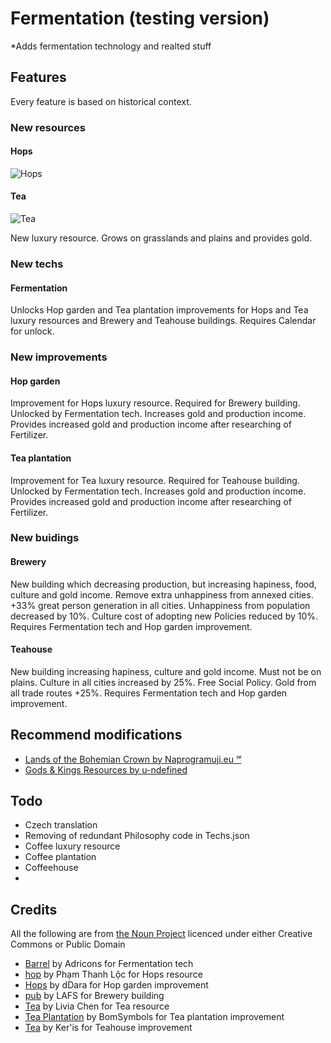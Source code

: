 # Fermentation (testing version)

*Adds fermentation technology and realted stuff

## Features
Every feature is based on historical context.

### New resources

#### Hops
![Hops](https://github.com/Iver88/Unciv-Fermentation/blob/master/Brewing/Preview/Hops.png?raw=true)

#### Tea
![Tea](https://github.com/Iver88/Unciv-Fermentation/blob/master/Brewing/Preview/Tea.png?raw=true)

New luxury resource. Grows on grasslands and plains and provides gold.

### New techs

#### Fermentation
Unlocks Hop garden and Tea plantation improvements for Hops and Tea luxury resources and Brewery and Teahouse buildings. Requires Calendar for unlock.

### New improvements

#### Hop garden
Improvement for Hops luxury resource. Required for Brewery building. Unlocked by Fermentation tech. Increases gold and production income. Provides increased gold and production income after researching of Fertilizer.

#### Tea plantation
Improvement for Tea luxury resource. Required for Teahouse building. Unlocked by Fermentation tech. Increases gold and production income. Provides increased gold and production income after researching of Fertilizer.

### New buidings

#### Brewery
New building which decreasing production, but increasing hapiness, food, culture and gold income. Remove extra unhappiness from annexed cities. +33% great person generation in all cities. Unhappiness from population decreased by 10%. Culture cost of adopting new Policies reduced by 10%. Requires Fermentation tech and Hop garden improvement.

#### Teahouse
New building increasing hapiness, culture and gold income. Must not be on plains. Culture in all cities increased by 25%. Free Social Policy. Gold from all trade routes +25%. Requires Fermentation tech and Hop garden improvement.

## Recommend modifications
- [Lands of the Bohemian Crown by Naprogramuji.eu ℠](https://github.com/Iver88/Unciv-Lands-of-the-Bohemian-Crown)
- [Gods & Kings Resources by u-ndefined](https://cdn.discordapp.com/attachments/664739473367760908/690937968323723315/GK_Resources_v1.1.zip)

## Todo
- Czech translation
- Removing of redundant Philosophy code in Techs.json
- Coffee luxury resource
- Coffee plantation
- Coffeehouse
- 

## Credits
All the following are from [the Noun Project](https://thenounproject.com) licenced under either Creative Commons or Public Domain

- [Barrel](https://thenounproject.com/search/?q=fermenting&i=217198) by Adricons for Fermentation tech
- [hop](https://thenounproject.com/search/?q=hop&i=2803410) by Phạm Thanh Lộc for Hops resource
- [Hops](https://thenounproject.com/search/?q=hop&i=1821207) by dDara for Hop garden improvement
- [pub](https://thenounproject.com/search/?q=brewery&i=2559155) by LAFS for Brewery building
- [Tea](https://thenounproject.com/search/?q=tea&i=2530821) by Livia Chen for Tea resource
- [Tea Plantation](https://thenounproject.com/search/?q=tea%20plantation&i=516754) by BomSymbols for Tea plantation improvement
- [Tea](https://thenounproject.com/term/tea/1733779/) by Ker'is for Teahouse improvement
